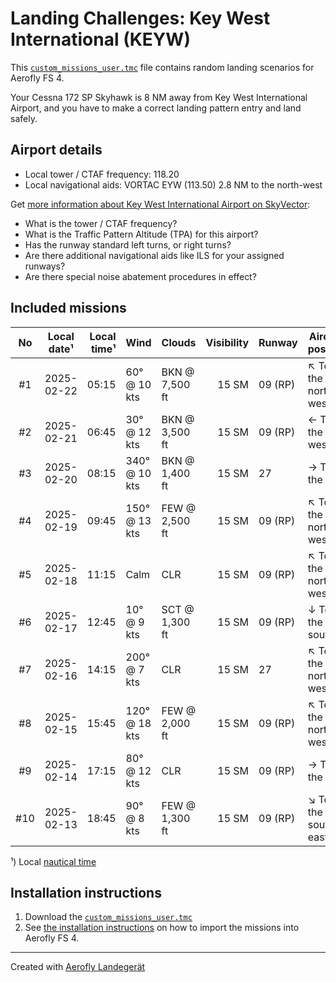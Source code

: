 # Landing Challenges: Key West International (KEYW)

This [`custom_missions_user.tmc`](missions/custom_missions_user.tmc) file contains random landing scenarios for Aerofly FS 4.

Your Cessna 172 SP Skyhawk is 8 NM away from Key West International Airport, and you have to make a correct landing pattern entry and land safely.

## Airport details

- Local tower / CTAF frequency: 118.20
- Local navigational aids: VORTAC EYW (113.50) 2.8 NM to the north-west

Get [more information about Key West International Airport on SkyVector](https://skyvector.com/airport/KEYW):

- What is the tower / CTAF frequency?
- What is the Traffic Pattern Altitude (TPA) for this airport?
- Has the runway standard left turns, or right turns?
- Are there additional navigational aids like ILS for your assigned runways?
- Are there special noise abatement procedures in effect?

## Included missions

| No  | Local date¹ | Local time¹ | Wind          | Clouds         | Visibility | Runway  | Aircraft position    |
| :-: | ----------- | ----------: | ------------- | -------------- | ---------: | ------- | -------------------- |
| #1  | 2025-02-22  |       05:15 | 60° @ 10 kts  | BKN @ 7,500 ft |      15 SM | 09 (RP) | ↖ To the north-west |
| #2  | 2025-02-21  |       06:45 | 30° @ 12 kts  | BKN @ 3,500 ft |      15 SM | 09 (RP) | ← To the west        |
| #3  | 2025-02-20  |       08:15 | 340° @ 10 kts | BKN @ 1,400 ft |      15 SM | 27      | → To the east        |
| #4  | 2025-02-19  |       09:45 | 150° @ 13 kts | FEW @ 2,500 ft |      15 SM | 09 (RP) | ↖ To the north-west |
| #5  | 2025-02-18  |       11:15 | Calm          | CLR            |      15 SM | 09 (RP) | ↖ To the north-west |
| #6  | 2025-02-17  |       12:45 | 10° @ 9 kts   | SCT @ 1,300 ft |      15 SM | 09 (RP) | ↓ To the south       |
| #7  | 2025-02-16  |       14:15 | 200° @ 7 kts  | CLR            |      15 SM | 27      | ↖ To the north-west |
| #8  | 2025-02-15  |       15:45 | 120° @ 18 kts | FEW @ 2,000 ft |      15 SM | 09 (RP) | ↖ To the north-west |
| #9  | 2025-02-14  |       17:15 | 80° @ 12 kts  | CLR            |      15 SM | 09 (RP) | → To the east        |
| #10 | 2025-02-13  |       18:45 | 90° @ 8 kts   | FEW @ 1,300 ft |      15 SM | 09 (RP) | ↘ To the south-east |

¹) Local [nautical time](https://en.wikipedia.org/wiki/Nautical_time)

## Installation instructions

1. Download the [`custom_missions_user.tmc`](missions/custom_missions_user.tmc)
2. See [the installation instructions](https://fboes.github.io/aerofly-missions/docs/generic-installation.html) on how to import the missions into Aerofly FS 4.

---

Created with [Aerofly Landegerät](https://github.com/fboes/aerofly-patterns)
